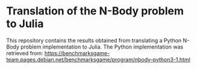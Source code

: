 # Translation of the N-Body problem to Julia
This repository contains the results obtained from translating a Python N-Body problem implementation to Julia. 
The Python implementation was retrieved from: https://benchmarksgame-team.pages.debian.net/benchmarksgame/program/nbody-python3-1.html
